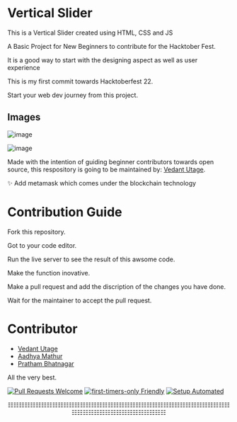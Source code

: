 # Vertical Slider


This is a Vertical Slider created using HTML, CSS and JS 

A Basic Project for New Beginners to contribute for the Hacktober Fest.

It is a good way to start with the designing aspect as well as user experience

This is my first commit towards Hacktoberfest 22.

Start your web dev journey from this project.

## Images
![image](https://user-images.githubusercontent.com/36443577/195140289-904004fe-3425-4439-b241-c2a0f0b84b31.png)

![image](https://user-images.githubusercontent.com/36443577/195140389-8dac15bc-1a65-437e-b72d-799fcef15680.png)


Made with the intention of guiding beginner contributors towards open source, this respository is going to be maintained by: [Vedant Utage](https://github.com/Vedant-utage03).

✨ Add metamask which comes under the blockchain technology 

# Contribution Guide

Fork this repository.

Got to your code editor.

Run the live server to see the result of this awsome code.

Make the function inovative.

Make a pull request and add the discription of the changes you have done.

Wait for the maintainer to accept the pull request.

# Contributor
- [Vedant Utage](https://github.com/vedantutage03)
- [Aadhya Mathur](https://github.com/aadhyamathur)
- [Pratham Bhatnagar](https://github.com/pratham-bhatnagar)

All the very best.

[![Pull Requests Welcome](https://img.shields.io/badge/PRs-welcome-brightgreen.svg?style=flat)](http://makeapullrequest.com)
[![first-timers-only Friendly](https://img.shields.io/badge/first--timers--only-friendly-blue.svg)](http://www.firsttimersonly.com/)
[![Setup Automated](https://img.shields.io/badge/setup-automated-blue?logo=gitpod)](https://gitpod.io/from-referrer/)

<p align="center">☷☷☷☷☷☷☷☷☷☷☷☷☷☷☷☷☷☷☷☷☷☷☷☷☷☷☷☷☷☷☷☷☷☷☷☷☷☷☷☷☷☷☷☷☷☷☷☷☷☷☷☷☷☷☷☷☷</p>
